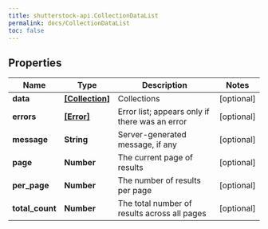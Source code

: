 ```yaml
---
title: shutterstock-api.CollectionDataList
permalink: docs/CollectionDataList
toc: false
---
```


## Properties

Name | Type | Description | Notes
------------ | ------------- | ------------- | -------------
**data** | [**[Collection]**](Collection) | Collections | [optional] 
**errors** | [**[Error]**](Error) | Error list; appears only if there was an error | [optional] 
**message** | **String** | Server-generated message, if any | [optional] 
**page** | **Number** | The current page of results | [optional] 
**per_page** | **Number** | The number of results per page | [optional] 
**total_count** | **Number** | The total number of results across all pages | [optional] 


